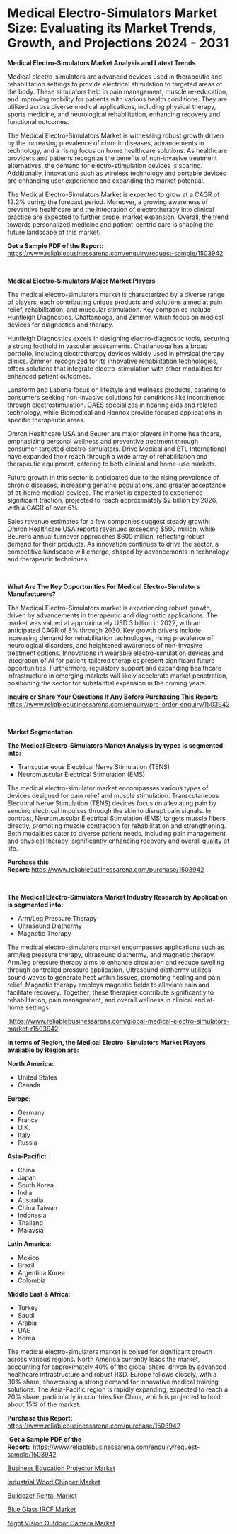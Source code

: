 <p><h1>Medical Electro-Simulators Market Size: Evaluating its Market Trends, Growth, and Projections 2024 - 2031</h1></p><p><strong>Medical Electro-Simulators Market Analysis and Latest Trends</strong></p>
<p><p>Medical electro-simulators are advanced devices used in therapeutic and rehabilitation settings to provide electrical stimulation to targeted areas of the body. These simulators help in pain management, muscle re-education, and improving mobility for patients with various health conditions. They are utilized across diverse medical applications, including physical therapy, sports medicine, and neurological rehabilitation, enhancing recovery and functional outcomes.</p><p>The Medical Electro-Simulators Market is witnessing robust growth driven by the increasing prevalence of chronic diseases, advancements in technology, and a rising focus on home healthcare solutions. As healthcare providers and patients recognize the benefits of non-invasive treatment alternatives, the demand for electro-stimulation devices is soaring. Additionally, innovations such as wireless technology and portable devices are enhancing user experience and expanding the market potential.</p><p>The Medical Electro-Simulators Market is expected to grow at a CAGR of 12.2% during the forecast period. Moreover, a growing awareness of preventive healthcare and the integration of electrotherapy into clinical practice are expected to further propel market expansion. Overall, the trend towards personalized medicine and patient-centric care is shaping the future landscape of this market.</p></p>
<p><strong>Get a Sample PDF of the Report:&nbsp;</strong> <a href="https://www.reliablebusinessarena.com/enquiry/request-sample/1503942?utm_campaign=1294&utm_medium=2&utm_source=Github&utm_content=ia&utm_term=27092024&utm_id=medical-electro-simulators">https://www.reliablebusinessarena.com/enquiry/request-sample/1503942</a></p>
<p>&nbsp;</p>
<p><strong>Medical Electro-Simulators Major Market Players</strong></p>
<p><p>The medical electro-simulators market is characterized by a diverse range of players, each contributing unique products and solutions aimed at pain relief, rehabilitation, and muscular stimulation. Key companies include Huntleigh Diagnostics, Chattanooga, and Zimmer, which focus on medical devices for diagnostics and therapy. </p><p>Huntleigh Diagnostics excels in designing electro-diagnostic tools, securing a strong foothold in vascular assessments. Chattanooga has a broad portfolio, including electrotherapy devices widely used in physical therapy clinics. Zimmer, recognized for its innovative rehabilitation technologies, offers solutions that integrate electro-stimulation with other modalities for enhanced patient outcomes.</p><p>Lanaform and Laborie focus on lifestyle and wellness products, catering to consumers seeking non-invasive solutions for conditions like incontinence through electrostimulation. GAES specializes in hearing aids and related technology, while Biomedical and Hannox provide focused applications in specific therapeutic areas.</p><p>Omron Healthcare USA and Beurer are major players in home healthcare, emphasizing personal wellness and preventive treatment through consumer-targeted electro-simulators. Drive Medical and BTL International have expanded their reach through a wide array of rehabilitation and therapeutic equipment, catering to both clinical and home-use markets.</p><p>Future growth in this sector is anticipated due to the rising prevalence of chronic diseases, increasing geriatric populations, and greater acceptance of at-home medical devices. The market is expected to experience significant traction, projected to reach approximately $2 billion by 2026, with a CAGR of over 6%.</p><p>Sales revenue estimates for a few companies suggest steady growth: Omron Healthcare USA reports revenues exceeding $500 million, while Beurer’s annual turnover approaches $600 million, reflecting robust demand for their products. As innovation continues to drive the sector, a competitive landscape will emerge, shaped by advancements in technology and therapeutic techniques.</p></p>
<p>&nbsp;</p>
<p><strong>What Are The Key Opportunities For Medical Electro-Simulators Manufacturers?</strong></p>
<p><p>The Medical Electro-Simulators market is experiencing robust growth, driven by advancements in therapeutic and diagnostic applications. The market was valued at approximately USD 3 billion in 2022, with an anticipated CAGR of 8% through 2030. Key growth drivers include increasing demand for rehabilitation technologies, rising prevalence of neurological disorders, and heightened awareness of non-invasive treatment options. Innovations in wearable electro-simulation devices and integration of AI for patient-tailored therapies present significant future opportunities. Furthermore, regulatory support and expanding healthcare infrastructure in emerging markets will likely accelerate market penetration, positioning the sector for substantial expansion in the coming years.</p></p>
<p><strong>Inquire or Share Your Questions If Any Before Purchasing This Report:</strong> <a href="https://www.reliablebusinessarena.com/enquiry/pre-order-enquiry/1503942?utm_campaign=1294&utm_medium=2&utm_source=Github&utm_content=ia&utm_term=27092024&utm_id=medical-electro-simulators">https://www.reliablebusinessarena.com/enquiry/pre-order-enquiry/1503942</a></p>
<p>&nbsp;</p>
<p><strong>Market Segmentation</strong></p>
<p><strong>The Medical Electro-Simulators Market Analysis by types is segmented into:</strong></p>
<p><ul><li>Transcutaneous Electrical Nerve Stimulation (TENS)</li><li>Neuromuscular Electrical Stimulation (EMS)</li></ul></p>
<p><p>The medical electro-simulator market encompasses various types of devices designed for pain relief and muscle stimulation. Transcutaneous Electrical Nerve Stimulation (TENS) devices focus on alleviating pain by sending electrical impulses through the skin to disrupt pain signals. In contrast, Neuromuscular Electrical Stimulation (EMS) targets muscle fibers directly, promoting muscle contraction for rehabilitation and strengthening. Both modalities cater to diverse patient needs, including pain management and physical therapy, significantly enhancing recovery and overall quality of life.</p></p>
<p><strong>Purchase this Report:&nbsp;</strong><a href="https://www.reliablebusinessarena.com/purchase/1503942?utm_campaign=1294&utm_medium=2&utm_source=Github&utm_content=ia&utm_term=27092024&utm_id=medical-electro-simulators">https://www.reliablebusinessarena.com/purchase/1503942</a></p>
<p>&nbsp;</p>
<p><strong>The Medical Electro-Simulators Market Industry Research by Application is segmented into:</strong></p>
<p><ul><li>Arm/Leg Pressure Therapy</li><li>Ultrasound Diathermy</li><li>Magnetic Therapy</li></ul></p>
<p><p>The medical electro-simulators market encompasses applications such as arm/leg pressure therapy, ultrasound diathermy, and magnetic therapy. Arm/leg pressure therapy aims to enhance circulation and reduce swelling through controlled pressure application. Ultrasound diathermy utilizes sound waves to generate heat within tissues, promoting healing and pain relief. Magnetic therapy employs magnetic fields to alleviate pain and facilitate recovery. Together, these therapies contribute significantly to rehabilitation, pain management, and overall wellness in clinical and at-home settings.</p></p>
<p><a href="https://www.reliablebusinessarena.com/global-medical-electro-simulators-market-r1503942?utm_campaign=1294&utm_medium=2&utm_source=Github&utm_content=ia&utm_term=27092024&utm_id=medical-electro-simulators">&nbsp;https://www.reliablebusinessarena.com/global-medical-electro-simulators-market-r1503942</a></p>
<p><strong>In terms of Region, the Medical Electro-Simulators Market Players available by Region are:</strong></p>
<p>
    <p> <strong> North America: </strong>
        <ul>
            <li>United States</li>
            <li>Canada</li>
        </ul>
        </p> 
    <p> <strong> Europe: </strong>
        <ul>
            <li>Germany</li>
            <li>France</li>
            <li>U.K.</li>
            <li>Italy</li>
            <li>Russia</li>
        </ul>
        </p> 
    <p> <strong> Asia-Pacific: </strong>
        <ul>
            <li>China</li>
            <li>Japan</li>
            <li>South Korea</li>
            <li>India</li>
            <li>Australia</li>
            <li>China Taiwan</li>
            <li>Indonesia</li>
            <li>Thailand</li>
            <li>Malaysia</li>
        </ul>
        </p> 
    <p> <strong> Latin America: </strong>
        <ul>
            <li>Mexico</li>
            <li>Brazil</li>
            <li>Argentina Korea</li>
            <li>Colombia</li>
        </ul>
        </p> 
    <p> <strong> Middle East & Africa: </strong>
        <ul>
            <li>Turkey</li>
            <li>Saudi</li>
            <li>Arabia</li>
            <li>UAE</li>
            <li>Korea</li>
        </ul>
    </p>
    </p>
<p><p>The medical electro-simulators market is poised for significant growth across various regions. North America currently leads the market, accounting for approximately 40% of the global share, driven by advanced healthcare infrastructure and robust R&D. Europe follows closely, with a 30% share, showcasing a strong demand for innovative medical training solutions. The Asia-Pacific region is rapidly expanding, expected to reach a 20% share, particularly in countries like China, which is projected to hold about 15% of the market.</p></p>
<p><strong>Purchase this Report: </strong><a href="https://www.reliablebusinessarena.com/purchase/1503942?utm_campaign=1294&utm_medium=2&utm_source=Github&utm_content=ia&utm_term=27092024&utm_id=medical-electro-simulators">https://www.reliablebusinessarena.com/purchase/1503942</a></p>
<p>&nbsp;<strong>Get a Sample PDF of the Report:&nbsp;&nbsp;</strong><a href="https://www.reliablebusinessarena.com/enquiry/request-sample/1503942?utm_campaign=1294&utm_medium=2&utm_source=Github&utm_content=ia&utm_term=27092024&utm_id=medical-electro-simulators">https://www.reliablebusinessarena.com/enquiry/request-sample/1503942</a></p>
<p><strong></strong></p>
<p><p><a href="https://issuu.com/reportprime-2/docs/business-education-projector-market_7b3f00cb50a827?utm_campaign=1294&utm_medium=2&utm_source=Github&utm_content=ia&utm_term=27092024&utm_id=medical-electro-simulators">Business Education Projector Market</a></p><p><a href="https://www.linkedin.com/pulse/global-industrial-wood-chipper-market-focus-product-xrh8e?trackingId=TtFNv0RoRK%2BSN4Y9e4tnAg%3D%3D&utm_campaign=1294&utm_medium=2&utm_source=Github&utm_content=ia&utm_term=27092024&utm_id=medical-electro-simulators">Industrial Wood Chipper Market</a></p><p><a href="https://www.linkedin.com/pulse/global-bulldozer-rental-market-exploring-share-trends-future-lscdf?utm_campaign=1294&utm_medium=2&utm_source=Github&utm_content=ia&utm_term=27092024&utm_id=medical-electro-simulators">Bulldozer Rental Market</a></p><p><a href="https://issuu.com/reportprime-2/docs/blue-glass-ircf-market-size-2030.pp_97c79448575b2f?utm_campaign=1294&utm_medium=2&utm_source=Github&utm_content=ia&utm_term=27092024&utm_id=medical-electro-simulators">Blue Glass IRCF Market</a></p><p><a href="https://www.linkedin.com/pulse/comprehensive-look-product-type-fixed-camerasptz-cameras-wblie?trackingId=sHgjYI43RJKw2lZwoG5D8w%3D%3D&utm_campaign=1294&utm_medium=2&utm_source=Github&utm_content=ia&utm_term=27092024&utm_id=medical-electro-simulators">Night Vision Outdoor Camera Market</a></p></p>